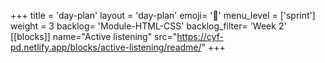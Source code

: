 +++
title = 'day-plan'
layout = 'day-plan'
emoji= '📝'
menu_level = ['sprint']
weight = 3
backlog= 'Module-HTML-CSS'
backlog_filter= 'Week 2'
[[blocks]]
name="Active listening"
src="https://cyf-pd.netlify.app/blocks/active-listening/readme/"
+++


